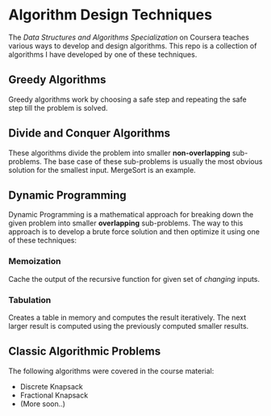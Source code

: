 # Algorithm Design Techniques
The *Data Structures and Algorithms Specialization* on Coursera teaches various ways to develop and design algorithms. This repo is a collection of algorithms I have developed by one of these techniques.

## Greedy Algorithms
Greedy algorithms work by choosing a safe step and repeating the safe step till the problem is solved.

## Divide and Conquer Algorithms
These algorithms divide the problem into smaller **non-overlapping** sub-problems. The base case of these sub-problems is usually the most obvious solution for the smallest input. MergeSort is an example.

## Dynamic Programming
Dynamic Programming is a mathematical approach for breaking down the given problem into smaller **overlapping** sub-problems. The way to this approach is to develop a brute force solution and then optimize it using one of these techniques:

### Memoization
Cache the output of the recursive function for given set of *changing* inputs.

### Tabulation
Creates a table in memory and computes the result iteratively. The next larger result is computed using the previously computed smaller results.


## Classic Algorithmic Problems
The following algorithms were covered in the course material:
- Discrete Knapsack
- Fractional Knapsack
- (More soon..)
